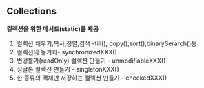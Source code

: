 ## Collections

**컬렉션을 위한 메서드(static)를 제공**

1. 컬렉션 채우기,복사,정렬,검색 -fill(), copy(),sort(),binarySerarch()등
2. 컬렉션의 동기화- synchronizedXXX()
3. 변경불가(readOnly) 컬렉션 만들기 - unmodifiableXXX() 
4. 싱글톤 컬렉션 만들기 - singletonXXX()
5. 한 종류의 객체만 저장하는 컬렉션 만들기 - checkedXXX()